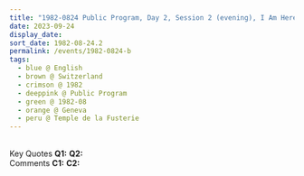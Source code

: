 ```yaml
---
title: "1982-0824 Public Program, Day 2, Session 2 (evening), I Am Here to Prove the Existence of Christ (Christ is My life and Bible is the Truth), Temple de la Fusterie (Fusterie Temple), Place de la Fusterie, Geneva, Switzerland"
date: 2023-09-24
display_date: 
sort_date: 1982-08-24.2
permalink: /events/1982-0824-b
tags:
  - blue @ English
  - brown @ Switzerland
  - crimson @ 1982
  - deeppink @ Public Program
  - green @ 1982-08
  - orange @ Geneva
  - peru @ Temple de la Fusterie
---
```


<br>

<wave-list>
  <list-title color="DarkSeaGreen" width="55">Key Quotes</list-title>
  <list-item color="BlanchedAlmond" width="280"><b>Q1:</b> <i></i></list-item>
  <list-item color="Lavender" width="280"><b>Q2:</b> <i></i></list-item>
</wave-list>

<br>

<wave-list>
  <list-title color="DarkSeaGreen" width="55">Comments</list-title>
  <list-item color="BlanchedAlmond" width="280"><b>C1:</b> <i></i></list-item>
  <list-item color="Lavender" width="280"><b>C2:</b> <i></i></list-item>
</wave-list>